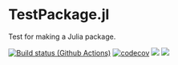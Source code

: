 # TestPackage.jl
Test for making a Julia package.

[![Build status (Github Actions)](https://github.com/DanielHolleufer/TestPackage.jl/workflows/CI/badge.svg)](https://github.com/DanielHolleufer/TestPackage.jl/actions)
[![codecov](https://codecov.io/github/DanielHolleufer/TestPackage.jl/graph/badge.svg?token=I3M4E4Z5NY)](https://codecov.io/github/DanielHolleufer/TestPackage.jl)
[![](https://img.shields.io/badge/docs-stable-blue.svg)](https://danielholleufer.github.io/TestPackage.jl/stable)
[![](https://img.shields.io/badge/docs-dev-blue.svg)](https://danielholleufer.github.io/TestPackage.jl/dev/)
